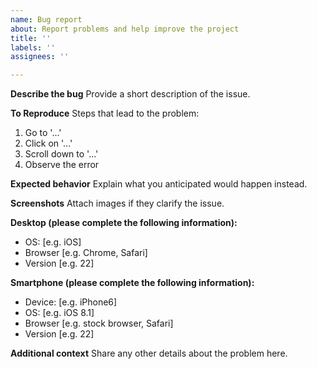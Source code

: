 ```yaml
---
name: Bug report
about: Report problems and help improve the project
title: ''
labels: ''
assignees: ''

---
```


**Describe the bug**
Provide a short description of the issue.

**To Reproduce**
Steps that lead to the problem:
1. Go to '...'
2. Click on '...'
3. Scroll down to '...'
4. Observe the error

**Expected behavior**
Explain what you anticipated would happen instead.

**Screenshots**
Attach images if they clarify the issue.

**Desktop (please complete the following information):**
 - OS: [e.g. iOS]
 - Browser [e.g. Chrome, Safari]
 - Version [e.g. 22]

**Smartphone (please complete the following information):**
 - Device: [e.g. iPhone6]
 - OS: [e.g. iOS 8.1]
 - Browser [e.g. stock browser, Safari]
 - Version [e.g. 22]

**Additional context**
Share any other details about the problem here.
